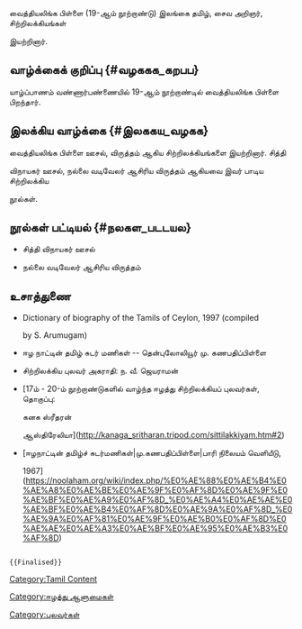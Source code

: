 வைத்தியலிங்க பிள்ளை (19-ஆம் நூற்றாண்டு) இலங்கை தமிழ், சைவ அறிஞர், சிற்றிலக்கியங்கள்
இயற்றினார்.

## வாழ்க்கைக் குறிப்பு {#வழககக_கறபப}

யாழ்ப்பாணம் வண்ணார்பண்ணையில் 19-ஆம் நூற்றாண்டில் வைத்தியலிங்க பிள்ளை பிறந்தார்.

## இலக்கிய வாழ்க்கை {#இலககய_வழகக}

வைத்தியலிங்க பிள்ளை ஊசல், விருத்தம் ஆகிய சிற்றிலக்கியங்களை இயற்றினார். சித்தி
விநாயகர் ஊசல், நல்லை வடிவேலர் ஆசிரிய விருத்தம் ஆகியவை இவர் பாடிய சிற்றிலக்கிய
நூல்கள்.

## நூல்கள் பட்டியல் {#நலகள_படடயல}

-   சித்தி விநாயகர் ஊசல்
-   நல்லை வடிவேலர் ஆசிரிய விருத்தம்

## உசாத்துணை

-   Dictionary of biography of the Tamils of Ceylon, 1997 (compiled
    by S. Arumugam)
-   ஈழ நாட்டின் தமிழ் சுடர் மணிகள் -- தென்புலோலியூர் மு. கணபதிப்பிள்ளை
-   சிற்றிலக்கிய புலவர் அகராதி: ந. வீ. ஜெயராமன்
-   [17ம் - 20-ம் நூற்றாண்டுகளில் வாழ்ந்த ஈழத்து சிற்றிலக்கியப் புலவர்கள், தொகுப்பு:
    கனக ஸ்ரீதரன்
    ஆஸ்திரேலியா](http://kanaga_sritharan.tripod.com/sittilakkiyam.htm#2)
-   [ஈழநாட்டின் தமிழ்ச் சுடர்மணிகள்\|மு.கணபதிப்பிள்ளை\|பாரி நிலையம் வெளியீடு,
    1967](https://noolaham.org/wiki/index.php/%E0%AE%88%E0%AE%B4%E0%AE%A8%E0%AE%BE%E0%AE%9F%E0%AF%8D%E0%AE%9F%E0%AE%BF%E0%AE%A9%E0%AF%8D_%E0%AE%A4%E0%AE%AE%E0%AE%BF%E0%AE%B4%E0%AF%8D%E0%AE%9A%E0%AF%8D_%E0%AE%9A%E0%AF%81%E0%AE%9F%E0%AE%B0%E0%AF%8D%E0%AE%AE%E0%AE%A3%E0%AE%BF%E0%AE%95%E0%AE%B3%E0%AF%8D)

```{=mediawiki}
{{Finalised}}
```
[Category:Tamil Content](Category:Tamil_Content "wikilink")
[Category:ஈழத்து ஆளுமைகள்](Category:ஈழத்து_ஆளுமைகள் "wikilink")
[Category:புலவர்கள்](Category:புலவர்கள் "wikilink")
